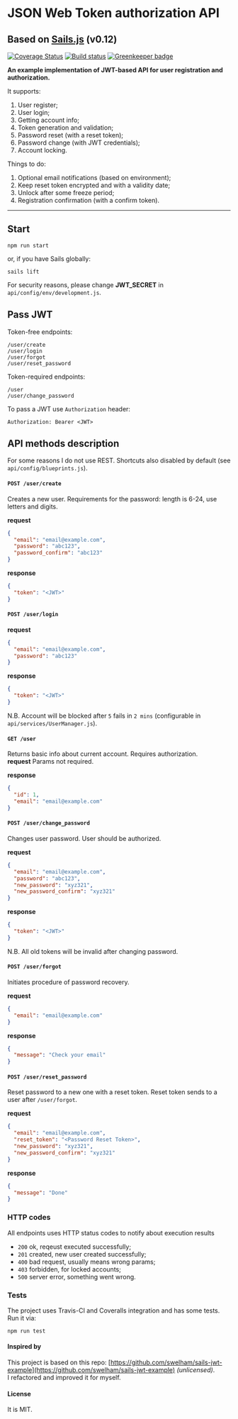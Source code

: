 # JSON Web Token authorization API
## Based on [Sails.js](http://sailsjs.com/) (v0.12)


[![Coverage Status](https://coveralls.io/repos/github/Deliaz/sails-api-jwt/badge.svg?branch=master)](https://coveralls.io/github/Deliaz/sails-api-jwt?branch=master)
[![Build status](https://travis-ci.org/Deliaz/sails-api-jwt.svg?branch=master)](https://travis-ci.org/Deliaz/sails-api-jwt)
[![Greenkeeper badge](https://badges.greenkeeper.io/Deliaz/sails-api-jwt.svg)](https://greenkeeper.io/)


__An example implementation of JWT-based API for user registration and authorization.__ 
<br>

It supports:
1. User register;
2. User login;
3. Getting account info;
4. Token generation and validation;
5. Password reset (with a reset token);
6. Password change (with JWT credentials);
7. Account locking.

Things to do: 
1. Optional email notifications (based on environment);
2. Keep reset token encrypted and with a validity date;
3. Unlock after some freeze period;
4. Registration confirmation (with a confirm token).

* * * * *

## Start
```
npm run start
```
or, if you have Sails globally:
```
sails lift
```
For security reasons, please change __JWT_SECRET__ in `api/config/env/development.js`. 



## Pass JWT

Token-free endpoints: 
```
/user/create
/user/login
/user/forgot
/user/reset_password
```  

Token-required endpoints: 
```
/user
/user/change_password 
```

To pass a JWT use `Authorization` header: 
```
Authorization: Bearer <JWT>
```

## API methods description
For some reasons I do not use REST. Shortcuts also disabled by default 
(see `api/config/blueprints.js`).

#### `POST /user/create` 
Creates a new user. Requirements for the password: length is 6-24, use letters and digits. 

__request__ 
```json
{
  "email": "email@example.com",
  "password": "abc123",
  "password_confirm": "abc123"
}
```

__response__
```json
{
  "token": "<JWT>"
}
```


#### `POST /user/login` 
__request__ 
```json
{
  "email": "email@example.com",
  "password": "abc123"
}
```

__response__
```json
{
  "token": "<JWT>"
}
```
N.B. Account will be blocked after `5` fails in `2 mins` (configurable in `api/services/UserManager.js`).


#### `GET /user`
Returns basic info about current account. Requires authorization.  
__request__ 
Params not required.

__response__
```json
{
  "id": 1,
  "email": "email@example.com"
}
``` 

#### `POST /user/change_password`
Changes user password. User should be authorized.   

__request__ 
```json
{
  "email": "email@example.com",
  "password": "abc123", 
  "new_password": "xyz321",
  "new_password_confirm": "xyz321"
}
```

__response__
```json
{
  "token": "<JWT>"
}
```
N.B. All old tokens will be invalid after changing password.

#### `POST /user/forgot`
Initiates procedure of password recovery.

__request__ 
```json
{
  "email": "email@example.com"
}
```

__response__
```json
{
  "message": "Check your email"
}
``` 

#### `POST /user/reset_password`
Reset password to a new one with a reset token. Reset token sends to a user after 
`/user/forgot`.   

__request__ 
```json
{
  "email": "email@example.com",
  "reset_token": "<Password Reset Token>",
  "new_password": "xyz321",
  "new_password_confirm": "xyz321"
}
```

__response__
```json
{
  "message": "Done"
}
```


### HTTP codes
All endpoints uses HTTP status codes to notify about execution results  
* `200` ok, reqeust executed successfully;
* `201` created, new user created successfully;
* `400` bad request, usually means wrong params;
* `403` forbidden, for locked accounts;
* `500` server error, something went wrong.


### Tests
The project uses Travis-CI and Coveralls integration and has some tests. 
Run it via: 
```
npm run test
``` 



#### Inspired by
This project is based on this repo:
[https://github.com/swelham/sails-jwt-example](https://github.com/swelham/sails-jwt-example) *(unlicensed)*.  
I refactored and improved it for myself.     


#### License
It is MIT. 
